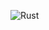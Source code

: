 ![Rust](https://img.shields.io/badge/rust-%23000000.svg?style=for-the-badge&logo=rust&logoColor=white)
